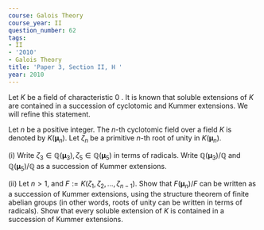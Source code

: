 ```yaml
---
course: Galois Theory
course_year: II
question_number: 62
tags:
- II
- '2010'
- Galois Theory
title: 'Paper 3, Section II, H '
year: 2010
---
```




Let $K$ be a field of characteristic 0 . It is known that soluble extensions of $K$ are contained in a succession of cyclotomic and Kummer extensions. We will refine this statement.

Let $n$ be a positive integer. The $n$-th cyclotomic field over a field $K$ is denoted by $K\left(\boldsymbol{\mu}_{n}\right)$. Let $\zeta_{n}$ be a primitive $n$-th root of unity in $K\left(\boldsymbol{\mu}_{n}\right)$.

(i) Write $\zeta_{3} \in \mathbb{Q}\left(\boldsymbol{\mu}_{3}\right), \zeta_{5} \in \mathbb{Q}\left(\boldsymbol{\mu}_{5}\right)$ in terms of radicals. Write $\mathbb{Q}\left(\boldsymbol{\mu}_{3}\right) / \mathbb{Q}$ and $\mathbb{Q}\left(\boldsymbol{\mu}_{5}\right) / \mathbb{Q}$ as a succession of Kummer extensions.

(ii) Let $n>1$, and $F:=K\left(\zeta_{1}, \zeta_{2}, \ldots, \zeta_{n-1}\right)$. Show that $F\left(\boldsymbol{\mu}_{n}\right) / F$ can be written as a succession of Kummer extensions, using the structure theorem of finite abelian groups (in other words, roots of unity can be written in terms of radicals). Show that every soluble extension of $K$ is contained in a succession of Kummer extensions.
